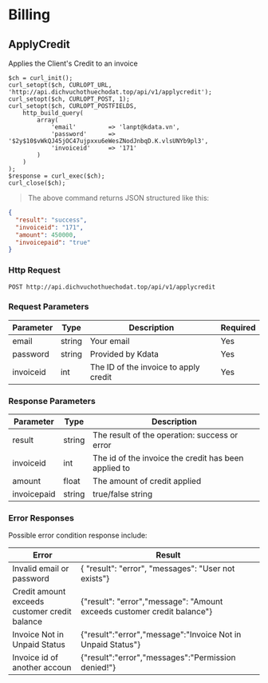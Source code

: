 # Billing
## ApplyCredit

Applies the Client's Credit to an invoice

```curl
$ch = curl_init();
curl_setopt($ch, CURLOPT_URL, 'http://api.dichvuchothuechodat.top/api/v1/applycredit');
curl_setopt($ch, CURLOPT_POST, 1);
curl_setopt($ch, CURLOPT_POSTFIELDS,
    http_build_query(
        array(
            'email'         => 'lanpt@kdata.vn',
            'password'      => '$2y$10$vWkQJ45jOC47ujpxxu6eWesZNodJnbqD.K.vlsUNYb9pl3',
            'invoiceid'     => '171'
        )
    )
);
$response = curl_exec($ch);
curl_close($ch);
```

>The above command returns JSON structured like this:

```json
{
  "result": "success",
  "invoiceid": "171",
  "amount": 450000,
  "invoicepaid": "true"
}
```

### Http Request

`POST http://api.dichvuchothuechodat.top/api/v1/applycredit`

### Request Parameters

Parameter | Type | Description | Required
--------- | ---- | ----------- | --------
email | string | Your email | Yes
password | string | Provided by Kdata | Yes
invoiceid | int | The ID of the invoice to apply credit | Yes

### Response Parameters
Parameter | Type | Description
--------- | ---- | -----------
result | string | The result of the operation: success or error
invoiceid | int | The id of the invoice the credit has been applied to
amount | float | The amount of credit applied
invoicepaid | string |  true/false string

### Error Responses
Possible error condition response include:

Error | Result
----- | ------
Invalid email or password | { "result": "error", "messages": "User not exists"}
Credit amount exceeds customer credit balance | {"result": "error","message": "Amount exceeds customer credit balance"}
Invoice Not in Unpaid Status | {"result":"error","message":"Invoice Not in Unpaid Status"}
Invoice id of another accoun | {"result":"error","messages":"Permission denied!"}